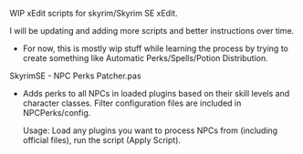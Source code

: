 WIP xEdit scripts for skyrim/Skyrim SE xEdit.

I will be updating and adding more scripts and better instructions over time. 
- For now, this is mostly wip stuff while learning the process by trying to create something like Automatic Perks/Spells/Potion Distribution.


SkyrimSE - NPC Perks Patcher.pas
- Adds perks to all NPCs in loaded plugins based on their skill levels and character classes. Filter configuration files are included in NPCPerks/config.
  
  Usage:
  Load any plugins you want to process NPCs from (including official files), run the script (Apply Script).
